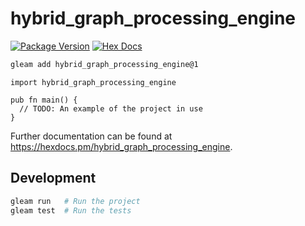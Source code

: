 # hybrid_graph_processing_engine

[![Package Version](https://img.shields.io/hexpm/v/hybrid_graph_processing_engine)](https://hex.pm/packages/hybrid_graph_processing_engine)
[![Hex Docs](https://img.shields.io/badge/hex-docs-ffaff3)](https://hexdocs.pm/hybrid_graph_processing_engine/)

```sh
gleam add hybrid_graph_processing_engine@1
```
```gleam
import hybrid_graph_processing_engine

pub fn main() {
  // TODO: An example of the project in use
}
```

Further documentation can be found at <https://hexdocs.pm/hybrid_graph_processing_engine>.

## Development

```sh
gleam run   # Run the project
gleam test  # Run the tests
```
